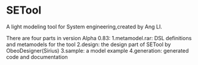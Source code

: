 # SETool
A light modeling tool for System engineering,created by Ang LI.

There are four parts in version Alpha 0.83:
1.metamodel.rar: DSL definitions and metamodels for the tool 
2.design: the design part of SETool by ObeoDesigner(Sirius)
3.sample: a model example
4.generation: generated code and documentation
